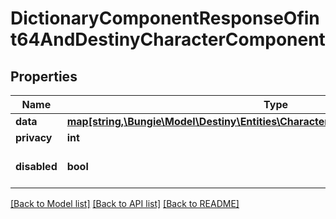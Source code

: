 # DictionaryComponentResponseOfint64AndDestinyCharacterComponent

## Properties
Name | Type | Description | Notes
------------ | ------------- | ------------- | -------------
**data** | [**map[string,\Bungie\Model\Destiny\Entities\Characters\DestinyCharacterComponent]**](DestinyCharacterComponent.md) |  | [optional] 
**privacy** | **int** |  | [optional] 
**disabled** | **bool** | If true, this component is disabled. | [optional] 

[[Back to Model list]](../README.md#documentation-for-models) [[Back to API list]](../README.md#documentation-for-api-endpoints) [[Back to README]](../README.md)


